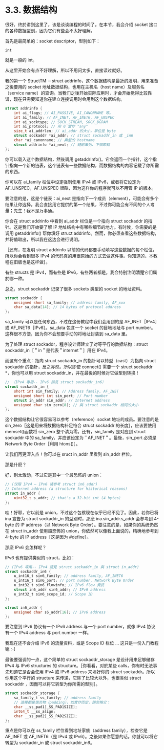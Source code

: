 # 3.3. 数据结构

很好，终於讲到这里了，该是谈谈编程的时间了。在本节，我会介绍 socket 接口的各种数据型别，因为它们有些会不太好理解。

首先是最简单的：socket descriptor，型别如下：

```
int
```

就是一般的 int。

从这里开始会有点不好理解，所以不用问太多，直接读过就好。

我的第一个 StructTM －struct addrinfo，这个数据结构是最近的发明，用来准备之後要用的 socket 地址数据结构，也用在主机名（host name）及服务名（service name）的查询。当我们之後开始实际应用时，才会开始觉得比较靠谱，现在只需要知道你在建立连接调用时会用到这个数据结构。

```c
struct addrinfo {
    int ai_flags; // AI_PASSIVE, AI_CANONNAME 等。
    int ai_family; // AF_INET, AF_INET6, AF_UNSPEC
    int ai_socktype; // SOCK_STREAM, SOCK_DGRAM
    int ai_protocol; // 用 0 當作 "any"
    size_t ai_addrlen; // ai_addr 的大小，單位是 byte
    struct sockaddr *ai_addr; // struct sockaddr_in 或 _in6
    char *ai_canonname; // 典型的 hostname
    struct addrinfo *ai_next; // 鏈結串列、下個節點
};
```

你可以载入这个数据结构，然後调用 getaddrinfo()。它会返回一个指针，这个指针指向一个新的链表，这个链表有一些数据结构，而数据结构的内容记载了你所需的东西。

你可以在 ai\_family 栏位中设定强制使用 IPv4 或 IPv6，或者将它设定为 AF\_UNSPEC，AF\_UNSPEC 很酷，因为这样你的程序就可以不用管 IP 的版本。

要注意的是，这是个链表：ai\_next 是指向下一个成员（element），可能会有多个结果让你选择。我会直接用它提供的第一个结果，不过你可能会有不同的个人考量；先生！我不是万事通。

你会在 struct addrinfo 中看到 ai\_addr 栏位是一个指向 struct sockaddr 的指针。这是我们开始要了解 IP 地址结构中有哪些细节的地方。有时候，你需要的是调用 getaddrinfo() 帮你填好 struct addrinfo。然而，你必须查看这些数据结构，并将值取出，所以我在这边会进行说明。

［还有，在发明 struct addrinfo 以前的代码都要手动填写这些数据的每个栏位，所以你会看到很多 IPv4 的代码真的用很原始的方式去做这件事。你知道的，本教程在旧版也是这样做］。

有些 structs 是 IPv4，而有些是 IPv6，有些两者都是。我会特别注明清楚它们属於哪一种。

总之，struct sockaddr 记录了很多 sockets 类型的 socket 的地址资料。

```c
struct sockaddr {
    unsigned short sa_family; // address family, AF_xxx
    char sa_data[14]; // 14 bytes of protocol address
};
```

sa\_family 可以是任何东西，不过在这份教程中我们会用到的是 AF\_INET［IPv4］或 AF\_INET6［IPv6］。sa\_data 包含一个 socket 的目地地址与 port number。这样很不方便，因为你不会想要手动的将地址封装到 sa\_data 里。

为了处理 struct sockaddr，程序设计师建立了对等平行的数据结构：struct sockaddr\_in［＂in＂是代表＂internet＂］用在 IPv4。

而这有个重点：指向 struct sockaddr\_in 的指针可以转型（cast）为指向 struct sockaddr 的指针，反之亦然。所以即使 connect() 需要一个 struct sockaddr \*，你也可以用 struct sockaddr\_in，并在最後的时候对它做型别转换！

```c
// （IPv4 專用-- IPv6 請見 struct sockaddr_in6）
struct sockaddr_in {
    short int sin_family; // Address family, AF_INET
    unsigned short int sin_port; // Port number
    struct in_addr sin_addr; // Internet address
    unsigned char sin_zero[8]; // 與 struct sockaddr 相同的大小
};
```

这个数据结构让它很容易可以参考（reference）socket 地址的成员。要注意的是 sin\_zero［这是用来将数据结构补足符合 struct sockaddr 的长度］，应该要使用 memset()函数将 sin\_zero 整个清为零。还有，sin\_family 是对应到 struct sockaddr 中的 sa\_family，并应该设定为＂AF\_INET＂。最後，sin\_port 必须是 Network Byte Order［利用 htons()］。

让我们再更深入点！你可以在 sruct in\_addr 里看到 sin\_addr 栏位。

那是什麽？

好，别太激动，不过它是其中一个最恐怖的 union：

```c
// (仅限 IPv4 — IPv6 请参考 struct in6_addr)
// Internet address (a structure for historical reasons)
struct in_addr {
    uint32_t s_addr; // that's a 32-bit int (4 bytes)
};
```

哇！好耶，它以前是 union，不过这个包袱现在似乎已经不见了。因此，若你已将 ina 宣告为 struct sockaddr\_in 的型别时，那麽 ina.sin\_addr.s\_addr 会参考到 4-byte 的 IP address（以 Network Byte Order）。要注意的是，如果你的系统仍然在 struct in\_addr 使用超恐怖的 union，你依然可以像我上面说的，精确地参考到 4-byte 的 IP address［这是因为 #define］。

那麽 IPv6 会怎样呢？

IPv6 也有提供类似的 struct，比如：

```c
// (IPv6 專用-- IPv4 請見 struct sockaddr_in 與 struct in_addr)
struct sockaddr_in6 {
    u_int16_t sin6_family; // address family, AF_INET6
    u_int16_t sin6_port; // port number, Network Byte Order
    u_int32_t sin6_flowinfo; // IPv6 flow 資訊
    struct in6_addr sin6_addr; // IPv6 address
    u_int32_t sin6_scope_id; // Scope ID
};

struct in6_addr {
    unsigned char s6_addr[16]; // IPv6 address
};
```

要注意到 IPv6 协议有一个 IPv6 address 与一个 port number，就像 IPv4 协议有一个 IPv4 address 与 port number 一样。

我现在还不会介绍 IPv6 的流量资料，或是 Scope ID 栏位 … 这只是一份入门教程嘛 :-)

最後要强调的一点，这个简单的 struct sockaddr\_storage 是设计用来足够储存 IPv4 与 IPv6 structures 的 structure。［你看看，对於某些 calls，你有时无法事先知道它是否会使用 IPv4 或 IPv6 address 来填好你的 struct sockaddr。所以你用这个平行的 structure 来传递，它除了比较大以外，也很类似 struct sockaddr ，因而可以将它转型为你所需的型别］。

```c
struct sockaddr_storage {
    sa_family_t ss_family; // address family
    // 這裡都是填充物（padding），依實作而定，請忽略它：
    char __ss_pad1[_SS_PAD1SIZE];
    int64_t __ss_align;
    char __ss_pad2[_SS_PAD2SIZE];
};
```

重点是你可以在 ss\_family 栏位看到地址家族（address family），检查它是 AF\_INET 或 AF\_INET6（是 IPv4 或 IPv6）。之後如果你愿意的话，你就可以将它转型为 sockaddr\_in 或 struct sockaddr\_in6。
